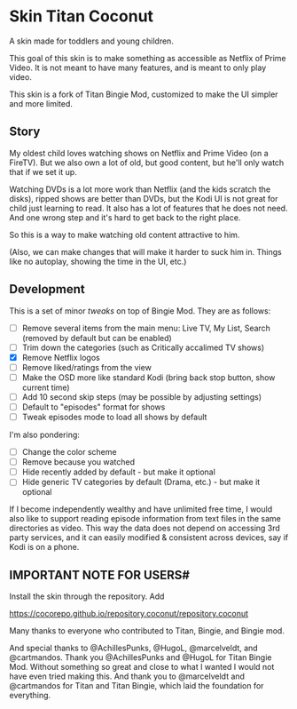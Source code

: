 # Skin Titan Coconut

A skin made for toddlers and young children.

This goal of this skin is to make something as accessible as Netflix of Prime Video. It is not meant to have many features, and is meant to only play video.

This skin is a fork of Titan Bingie Mod, customized to make the UI simpler and more limited.

## Story

My oldest child loves watching shows on Netflix and Prime Video (on a FireTV). But we also own a lot of old, but good content, but he'll only watch that if we set it up.

Watching DVDs is a lot more work than Netflix (and the kids scratch the disks), ripped shows are better than DVDs, but the Kodi UI is not great for child just learning to read. It also has a lot of features that he does not need. And one wrong step and it's hard to get back to the right place.

So this is a way to make watching old content attractive to him.

(Also, we can make changes that will make it harder to suck him in. Things like no autoplay, showing the time in the UI, etc.)

## Development

This is a set of minor *tweaks* on top of Bingie Mod. They are as follows:

- [ ] Remove several items from the main menu: Live TV, My List, Search (removed by default but can be enabled)
- [ ] Trim down the categories (such as Critically accalimed TV shows)
- [x] Remove Netflix logos
- [ ] Remove liked/ratings from the view
- [ ] Make the OSD more like standard Kodi (bring back stop button, show current time)
- [ ] Add 10 second skip steps (may be possible by adjusting settings)
- [ ] Default to "episodes" format for shows
- [ ] Tweak episodes mode to load all shows by default

I'm also pondering:
- [ ] Change the color scheme
- [ ] Remove because you watched 
- [ ] Hide recently added by default - but make it optional
- [ ] Hide generic TV categories by default (Drama, etc.) - but make it optional

If I become independently wealthy and have unlimited free time, I would also like to support reading episode information from text files in the same directories as video. This way the data does not depend on accessing 3rd party services, and it can easily modified & consistent across devices, say if Kodi is on a phone.

## IMPORTANT NOTE FOR USERS# 

Install the skin through the repository. Add

https://cocorepo.github.io/repository.coconut/repository.coconut

Many thanks to everyone who contributed to Titan, Bingie, and Bingie mod.

And special thanks to @AchillesPunks, @HugoL, @marcelveldt, and @cartmandos.
Thank you @AchillesPunks and @HugoL for Titan Bingie Mod. Without something so great and close to what I wanted I would not have even tried making this.
And thank you to @marcelveldt and @cartmandos for Titan and Titan Bingie, which laid the foundation for everything.
